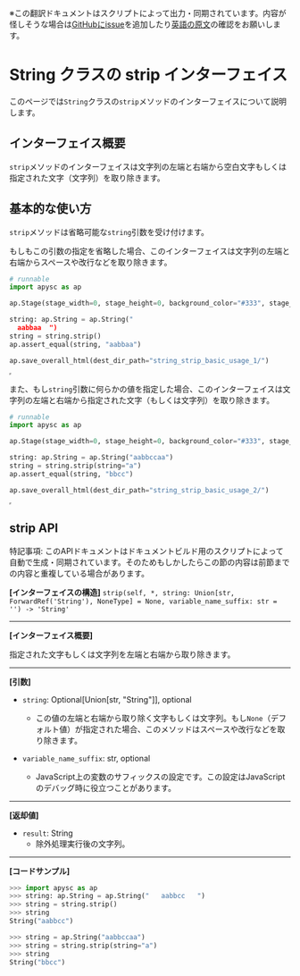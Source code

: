 <span class="inconspicuous-txt">※この翻訳ドキュメントはスクリプトによって出力・同期されています。内容が怪しそうな場合は<a href="https://github.com/simon-ritchie/apysc/issues" target="_blank">GitHubにissue</a>を追加したり[英語の原文](https://simon-ritchie.github.io/apysc/en/string_strip.html)の確認をお願いします。</span>

# String クラスの strip インターフェイス

このページでは`String`クラスの`strip`メソッドのインターフェイスについて説明します。

## インターフェイス概要

`strip`メソッドのインターフェイスは文字列の左端と右端から空白文字もしくは指定された文字（文字列）を取り除きます。

## 基本的な使い方

`strip`メソッドは省略可能な`string`引数を受け付けます。

もしもこの引数の指定を省略した場合、このインターフェイスは文字列の左端と右端からスペースや改行などを取り除きます。

```py
# runnable
import apysc as ap

ap.Stage(stage_width=0, stage_height=0, background_color="#333", stage_elem_id="stage")

string: ap.String = ap.String("  
  aabbaa  ")
string = string.strip()
ap.assert_equal(string, "aabbaa")

ap.save_overall_html(dest_dir_path="string_strip_basic_usage_1/")
```

<iframe src="static/string_strip_basic_usage_1/index.html" width="0" height="0"></iframe>

また、もし`string`引数に何らかの値を指定した場合、このインターフェイスは文字列の左端と右端から指定された文字（もしくは文字列）を取り除きます。

```py
# runnable
import apysc as ap

ap.Stage(stage_width=0, stage_height=0, background_color="#333", stage_elem_id="stage")

string: ap.String = ap.String("aabbccaa")
string = string.strip(string="a")
ap.assert_equal(string, "bbcc")

ap.save_overall_html(dest_dir_path="string_strip_basic_usage_2/")
```

<iframe src="static/string_strip_basic_usage_2/index.html" width="0" height="0"></iframe>

## strip API

<span class="inconspicuous-txt">特記事項: このAPIドキュメントはドキュメントビルド用のスクリプトによって自動で生成・同期されています。そのためもしかしたらこの節の内容は前節までの内容と重複している場合があります。</span>

**[インターフェイスの構造]** `strip(self, *, string: Union[str, ForwardRef('String'), NoneType] = None, variable_name_suffix: str = '') -> 'String'`<hr>

**[インターフェイス概要]**

指定された文字もしくは文字列を左端と右端から取り除きます。<hr>

**[引数]**

- `string`: Optional[Union[str, "String"]], optional
  - この値の左端と右端から取り除く文字もしくは文字列。もし`None`（デフォルト値）が指定された場合、このメソッドはスペースや改行などを取り除きます。

- `variable_name_suffix`: str, optional
  - JavaScript上の変数のサフィックスの設定です。この設定はJavaScriptのデバッグ時に役立つことがあります。

<hr>

**[返却値]**

- `result`: String
  - 除外処理実行後の文字列。

<hr>

**[コードサンプル]**

```py
>>> import apysc as ap
>>> string: ap.String = ap.String("   aabbcc   ")
>>> string = string.strip()
>>> string
String("aabbcc")

>>> string = ap.String("aabbccaa")
>>> string = string.strip(string="a")
>>> string
String("bbcc")
```